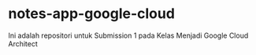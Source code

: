# notes-app-google-cloud

Ini adalah repositori untuk Submission 1 pada Kelas Menjadi Google Cloud Architect
